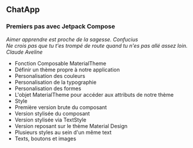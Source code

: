 ## ChatApp
### Premiers pas avec Jetpack Compose 

*Aimer apprendre est proche de la sagesse. Confucius<br>Ne crois pas que tu t'es trompé de route quand tu n'es pas allé assez loin. Claude Aveline*

- Fonction Composable MaterialTheme
- Définir un thème propre à notre application
- Personalisation des couleurs
- Personalisation de la typographie
- Personalisation des formes
- L'objet MaterialTheme pour accéder aux attributs de notre thème
- Style
- Première version brute du composant
- Version stylisée du composant
- Version stylisée via TextStyle
- Version reposant sur le thème Material Design
- Plusieurs styles au sein d'un même text
- Texts, boutons et images